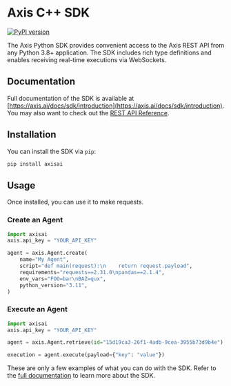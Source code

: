 # Axis C++ SDK

[![PyPI version](https://img.shields.io/pypi/v/axis.svg)](https://pypi.org/project/axisai)

The Axis Python SDK provides convenient access to the Axis REST API from any Python 3.8+
application. The SDK includes rich type definitions and enables receiving real-time executions
via WebSockets.

## Documentation

Full documentation of the SDK is available at [https://axis.ai/docs/sdk/introduction](https://axis.ai/docs/sdk/introduction). You may also want to check out the [REST API Reference](https://axis.ai/docs/api/v1/introduction).

## Installation

You can install the SDK via `pip`:

```bash
pip install axisai
```

## Usage

Once installed, you can use it to make requests.

### Create an Agent

```python
import axisai
axis.api_key = "YOUR_API_KEY"

agent = axis.Agent.create(
    name="My Agent",
    script="def main(request):\n    return request.payload",
    requirements="requests==2.31.0\npandas==2.1.4",
    env_vars="FOO=bar\nBAZ=qux",
    python_version="3.11",
)
```

### Execute an Agent

```python
import axisai
axis.api_key = "YOUR_API_KEY"

agent = axis.Agent.retrieve(id="15d19ca3-26f1-4adb-9cea-3955b73d9b4e")

execution = agent.execute(payload={"key": "value"})
```

These are only a few examples of what you can do with the SDK. Refer to the [full documentation](https://axis.ai/docs/sdk/introduction) to learn more about the SDK.
